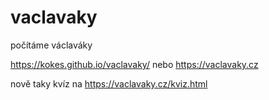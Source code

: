 # vaclavaky
počítáme václaváky

https://kokes.github.io/vaclavaky/ nebo https://vaclavaky.cz

nově taky kvíz na https://vaclavaky.cz/kviz.html
